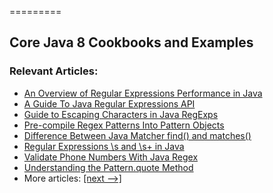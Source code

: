 =========

## Core Java 8 Cookbooks and Examples

### Relevant Articles: 

- [An Overview of Regular Expressions Performance in Java](https://www.baeldung.com/java-regex-performance)
- [A Guide To Java Regular Expressions API](http://www.baeldung.com/regular-expressions-java)
- [Guide to Escaping Characters in Java RegExps](http://www.baeldung.com/java-regexp-escape-char)
- [Pre-compile Regex Patterns Into Pattern Objects](https://www.baeldung.com/java-regex-pre-compile)
- [Difference Between Java Matcher find() and matches()](https://www.baeldung.com/java-matcher-find-vs-matches)
- [Regular Expressions \s and \s+ in Java](https://www.baeldung.com/java-regex-s-splus)
- [Validate Phone Numbers With Java Regex](https://www.baeldung.com/java-regex-validate-phone-numbers)
- [Understanding the Pattern.quote Method](https://www.baeldung.com/java-pattern-quote)
- More articles: [[next -->]](/core-java-modules/core-java-regex-2)
